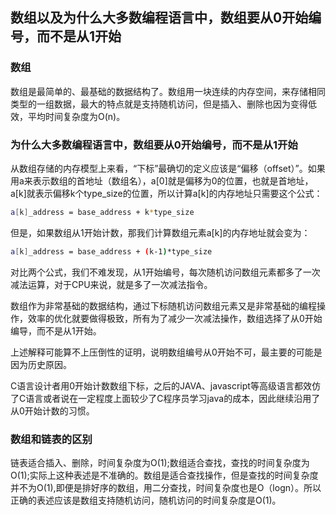 ## 数组以及为什么大多数编程语言中，数组要从0开始编号，而不是从1开始

### 数组
数组是最简单的、最基础的数据结构了。数组用一块连续的内存空间，来存储相同类型的一组数据，最大的特点就是支持随机访问，但是插入、删除也因为变得低效，平均时间复杂度为O(n)。

### 为什么大多数编程语言中，数组要从0开始编号，而不是从1开始
从数组存储的内存模型上来看，“下标”最确切的定义应该是“偏移（offset）”。如果用a来表示数组的首地址（数组名），a[0]就是偏移为0的位置，也就是首地址，
a[k]就表示偏移k个type_size的位置，所以计算a[k]的内存地址只需要这个公式：

```bash
a[k]_address = base_address + k*type_size
```
但是，如果数组从1开始计数，那我们计算数组元素a[k]的内存地址就会变为：

```bash
a[k]_address = base_address + (k-1)*type_size
```
对比两个公式，我们不难发现，从1开始编号，每次随机访问数组元素都多了一次减法运算，对于CPU来说，就是多了一次减法指令。

数组作为非常基础的数据结构，通过下标随机访问数组元素又是非常基础的编程操作，效率的优化就要做得极致，所有为了减少一次减法操作，数组选择了从0开始编导，而不是从1开始。

上述解释可能算不上压倒性的证明，说明数组编号从0开始不可，最主要的可能是因为历史原因。

C语言设计者用0开始计数数组下标，之后的JAVA、javascript等高级语言都效仿了C语言或者说在一定程度上面较少了C程序员学习java的成本，因此继续沿用了从0开始计数的习惯。

### 数组和链表的区别

链表适合插入、删除，时间复杂度为O(1);数组适合查找，查找的时间复杂度为O(1);实际上这种表述是不准确的。数组是适合查找操作，但是查找的时间复杂度并不为O(1),即便是排好序的数组，用二分查找，时间复杂度也是O（logn）。所以正确的表述应该是数组支持随机访问，随机访问的时间复杂度是O(1)。

